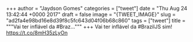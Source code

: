 
+++
author = "Jaydson Gomes"
categories = ["tweet"]
date = "Thu Aug 24 13:42:44 +0000 2017"
draft = false
image = "{TWEET_IMAGE}"
slug = "ad2fa4e98bd16e8d39f8c5fc643d04f06b68c860"
tags = ["tweet"]
title = """Vai ter inflável da #Braz..."""
+++
Vai ter inflável da #BrazilJS sim! https://t.co/8mH35zLyOn
